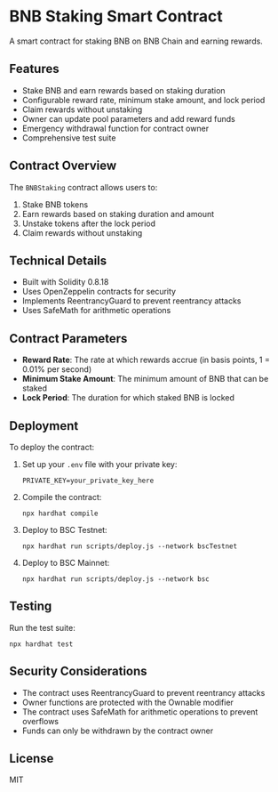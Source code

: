 # BNB Staking Smart Contract

A smart contract for staking BNB on BNB Chain and earning rewards.

## Features

- Stake BNB and earn rewards based on staking duration
- Configurable reward rate, minimum stake amount, and lock period
- Claim rewards without unstaking
- Owner can update pool parameters and add reward funds
- Emergency withdrawal function for contract owner
- Comprehensive test suite

## Contract Overview

The `BNBStaking` contract allows users to:

1. Stake BNB tokens
2. Earn rewards based on staking duration and amount
3. Unstake tokens after the lock period
4. Claim rewards without unstaking

## Technical Details

- Built with Solidity 0.8.18
- Uses OpenZeppelin contracts for security
- Implements ReentrancyGuard to prevent reentrancy attacks
- Uses SafeMath for arithmetic operations

## Contract Parameters

- **Reward Rate**: The rate at which rewards accrue (in basis points, 1 = 0.01% per second)
- **Minimum Stake Amount**: The minimum amount of BNB that can be staked
- **Lock Period**: The duration for which staked BNB is locked

## Deployment

To deploy the contract:

1. Set up your `.env` file with your private key:
   ```
   PRIVATE_KEY=your_private_key_here
   ```

2. Compile the contract:
   ```
   npx hardhat compile
   ```

3. Deploy to BSC Testnet:
   ```
   npx hardhat run scripts/deploy.js --network bscTestnet
   ```

4. Deploy to BSC Mainnet:
   ```
   npx hardhat run scripts/deploy.js --network bsc
   ```

## Testing

Run the test suite:

```
npx hardhat test
```

## Security Considerations

- The contract uses ReentrancyGuard to prevent reentrancy attacks
- Owner functions are protected with the Ownable modifier
- The contract uses SafeMath for arithmetic operations to prevent overflows
- Funds can only be withdrawn by the contract owner

## License

MIT
